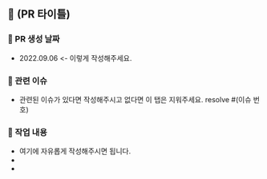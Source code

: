 ## 📑 (PR 타이틀)

### 📅 PR 생성 날짜

- 2022.09.06 <- 이렇게 작성해주세요.

### 📎 관련 이슈

- 관련된 이슈가 있다면 작성해주시고 없다면 이 탭은 지워주세요.
  resolve #(이슈 번호)

### 💬 작업 내용

- 여기에 자유롭게 작성해주시면 됩니다.
-
-
